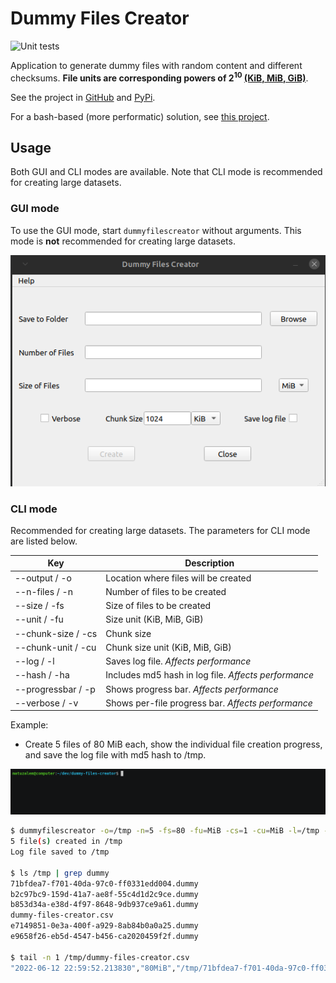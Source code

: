 # Dummy Files Creator

![Unit tests](https://github.com/matuzalemmuller/dummy-files-creator/actions/workflows/unit-tests.yml/badge.svg)

Application to generate dummy files with random content and different checksums. **File units are corresponding powers of 2<sup>10</sup> [(KiB, MiB, GiB)](https://en.wikipedia.org/wiki/Orders_of_magnitude_(data))**.

See the project in [GitHub](https://github.com/matuzalemmuller/dummy-files-creator) and [PyPi](https://pypi.org/project/dummyfilescreator/).

For a bash-based (more performatic) solution, see [this project](https://github.com/matuzalemmuller/test-files-creator).

## Usage

Both GUI and CLI modes are available. Note that CLI mode is recommended for creating large datasets.

### GUI mode

To use the GUI mode, start `dummyfilescreator` without arguments. This mode is **not** recommended for creating large datasets.

![Dummy Files Creator](https://raw.githubusercontent.com/matuzalemmuller/dummy-files-creator/master/doc/screenshot.png)

### CLI mode

Recommended for creating large datasets. The parameters for CLI mode are listed below.

| Key | Description |
| --- | --- |
| --output / -o | Location where files will be created |
| --n-files / -n | Number of files to be created |
| --size / -fs | Size of files to be created |
| --unit / -fu | Size unit (KiB, MiB, GiB) |
| --chunk-size / -cs | Chunk size |
| --chunk-unit / -cu | Chunk size unit (KiB, MiB, GiB) |
| --log / -l | Saves log file. *Affects performance* |
| --hash / -ha | Includes md5 hash in log file. *Affects performance* |
| --progressbar / -p | Shows progress bar. *Affects performance* |
| --verbose / -v | Shows per-file progress bar. *Affects performance* |

Example:

*   Create 5 files of 80 MiB each, show the individual file creation progress, and save the log file with md5 hash to /tmp.

[![Recording](https://raw.githubusercontent.com/matuzalemmuller/dummy-files-creator/master/doc/recording.gif)](https://asciinema.org/a/WN5s9E54sgA0Ftxp0IDA1Zxq3)

```sh
$ dummyfilescreator -o=/tmp -n=5 -fs=80 -fu=MiB -cs=1 -cu=MiB -l=/tmp -ha -v
5 file(s) created in /tmp
Log file saved to /tmp

$ ls /tmp | grep dummy
71bfdea7-f701-40da-97c0-ff0331edd004.dummy
b2c97bc9-159d-41a7-ae8f-55c4d1d2c9ce.dummy
b853d34a-e38d-4f97-8648-9db937ce9a61.dummy
dummy-files-creator.csv
e7149851-0e3a-400f-a929-8ab84b0a0a25.dummy
e9658f26-eb5d-4547-b456-ca2020459f2f.dummy

$ tail -n 1 /tmp/dummy-files-creator.csv
"2022-06-12 22:59:52.213830","80MiB","/tmp/71bfdea7-f701-40da-97c0-ff0331edd004.dummy","442cc4ebbe37cad4025b4bb2049db497"
```

